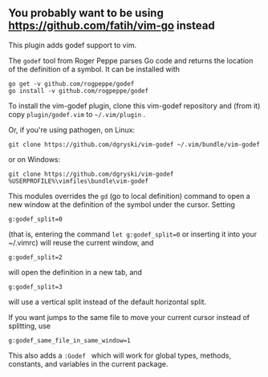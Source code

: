 ## You probably want to be using https://github.com/fatih/vim-go instead


This plugin adds godef support to vim.

The `godef` tool from Roger Peppe parses Go code and returns the location of
the definition of a symbol.  It can be installed with

    go get -v github.com/rogpeppe/godef
    go install -v github.com/rogpeppe/godef

To install the vim-godef plugin, clone this vim-godef repository and (from it) copy `plugin/godef.vim` to `~/.vim/plugin` .

Or, if you're using pathogen, on Linux:

    git clone https://github.com/dgryski/vim-godef ~/.vim/bundle/vim-godef

or on Windows:

    git clone https://github.com/dgryski/vim-godef %USERPROFILE%\vimfiles\bundle\vim-godef

This modules overrides the `gd` (go to local definition) command to open a new
window at the definition of the symbol under the cursor.  Setting

    g:godef_split=0

(that is, entering the command `let g:godef_split=0` or inserting it into your ~/.vimrc)
will reuse the current window, and

    g:godef_split=2

will open the definition in a new tab, and

    g:godef_split=3

will use a vertical split instead of the default horizontal split.

If you want jumps to the same file to move your current cursor instead of splitting, use

    g:godef_same_file_in_same_window=1

This also adds a `:Godef ` which will work for global types, methods,
constants, and variables in the current package.

